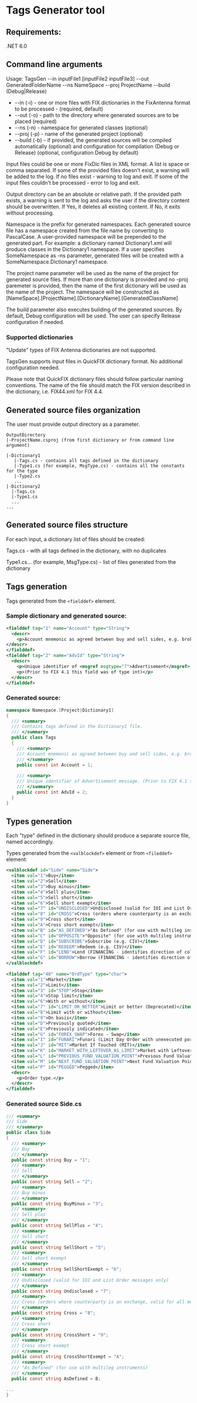 # Tags Generator tool
## Requirements: 
.NET 6.0

## Command line arguments
Usage: TagsGen --in inputFile1 [inputFile2 inputFile3] --out GeneratedFolderName --ns NameSpace --proj ProjectName --build (Debug|Release)

- --in (-i) - one or more files with FIX dictionaries in the FixAntenna format to be processed - (required, default)
- --out (-o) - path to the directory where generated sources are to be placed (required)
- --ns (-n) - namespace for generated classes (optional)
- --proj (-p) - name of the generated project (optional)
- --build (-b) - if provided, the generated sources will be compiled automatically (optional) and configuration for compilation (Debug or Release) (optional, configuration Debug by default)

Input files could be one or more FixDic files in XML format. A list is space or comma separated. If some of the provided files doesn't exist, a warning will be added to the log. If no files exist - warning to log and exit. If some of the input files couldn't be processed - error to log and exit.

Output directory can be an absolute or relative path. If the provided path exists, a warning is sent to the log and asks the user if the directory content should be overwritten. If Yes, it deletes all existing content. If No, it exits without processing.

Namespace is the prefix for generated namespaces. Each generated source file has a namespace created from the file name by converting to PascalCase. A user-provided namespace will be prepended to the generated part. For example: a dictionary named Dictionary1.xml will produce classes in the Dictionary1 namespace. If a user specifies SomeNamespace as -ns parameter, generated files will be created with a SomeNamespace.Dictionary1 namespace.

The project name parameter will be used as the name of the project for generated source files. If more than one dictionary is provided and no -proj paremeter is provided, then the name of the first dictionary will be used as the name of the project. The namespace will be constructed as [NameSpace].[ProjectName].[DictionaryName].[GeneratedClassName]

The build parameter also executes building of the generated sources. By default, Debug configuration will be used. The user can specify Release configuration if needed.

### Supported dictionaries
"Update" types of FIX Antenna dictionaries are not supported.

TagsGen supports input files in QuickFIX dictionary format. No additional configuration needed.

Please note that QuickFIX dictionary files should follow particular naming conventions. The name of the file should match the FIX version described in the dictionary, i.e. FIX44.xml for FIX 4.4.

## Generated source files organization
The user must provide output directory as a parameter. 
```
OutputDirectory
|-ProjectName.csproj (from first dictionary or from command line argument)

|-Dictionary1
   |-Tags.cs - contains all tags defined in the dictionary
   |-Type1.cs (for example, MsgType.cs) - contains all the constants for the type
   |-Type2.cs
   ...
|-Dictionary2
  |-Tags.cs
  |-Type1.cs
  ...
...
```

## Generated source files structure
For each input, a dictionary list of files should be created:

Tags.cs - with all tags defined in the dictionary, with no duplicates

Type1.cs... (for example, MsgType.cs) - list of files generated from the dictionary

## Tags generation
Tags generated from the ```<fielddef>``` element. 
### Sample dictionary and generated source:

```xml
<fielddef tag="1" name="Account" type="String">
  <descr>
    <p>Account mnemonic as agreed between buy and sell sides, e.g. broker and institution or investor/intermediary and fund manager.</p>
</descr>
</fielddef>
<fielddef tag="2" name="AdvId" type="String">
  <descr>
    <p>Unique identifier of <msgref msgtype="7">Advertisement</msgref> message.</p>
    <p>(Prior to FIX 4.1 this field was of type int)</p>
  </descr>
</fielddef>
```
### Generated source:
```csharp
namespace Namespace.[Project|Dictionary1]
{
  /// <summary>
  /// Contains tags defined in the Dictionary1 file.
  /// </summary>
  public class Tags
  {
    /// <summary>
    /// Account mnemonic as agreed between buy and sell sides, e.g. broker and institution or investor/intermediary and fund manager.
    /// </summary>
    public const int Account = 1;
 
    /// <summary>
    /// Unique identifier of Advertisement message. (Prior to FIX 4.1 this field was of type int)
    /// </summary>
    public const int AdvId = 2;
  }
}
```

## Types generation
Each "type" defined in the dictionary should produce a separate source file, named accordingly. 

Types generated from the ```<valblockdef>``` element or from ```<fileddef>``` element:
```xml
<valblockdef id="Side" name="Side">
  <item val="1">Buy</item>
  <item val="2">Sell</item>
  <item val="3">Buy minus</item>
  <item val="4">Sell plus</item>
  <item val="5">Sell short</item>
  <item val="6">Sell short exempt</item>
  <item val="7" id="UNDISCLOSED">Undisclosed (valid for IOI and List Order messages only)</item>
  <item val="8" id="CROSS">Cross (orders where counterparty is an exchange, valid for all messages except IOIs)</item>
  <item val="9">Cross short</item>
  <item val="A">Cross short exempt</item>
  <item val="B" id="AS_DEFINED">"As Defined" (for use with multileg instruments)</item>
  <item val="C" id="OPPOSITE">"Opposite" (for use with multileg instruments)</item>
  <item val="D" id="SUBSCRIBE">Subscribe (e.g. CIV)</item>
  <item val="E" id="REDEEM">Redeem (e.g. CIV)</item>
  <item val="F" id="LEND">Lend (FINANCING - identifies direction of collateral)</item>
  <item val="G" id="BORROW">Borrow (FINANCING - identifies direction of collateral)</item>
</valblockdef>
 
<fielddef tag="40" name="OrdType" type="char">
  <item val="1">Market</item>
  <item val="2">Limit</item>
  <item val="3" id="STOP">Stop</item>
  <item val="4">Stop limit</item>
  <item val="6">With or without</item>
  <item val="7" id="LIMIT_OR_BETTER">Limit or better (Deprecated)</item>
  <item val="8">Limit with or without</item>
  <item val="9">On basis</item>
  <item val="D">Previously quoted</item>
  <item val="E">Previously indicated</item>
  <item val="G" id="FOREX_SWAP">Forex - Swap</item>
  <item val="I" id="FUNARI">Funari (Limit Day Order with unexecuted portion handled as Market On Close. e.g. Japan)</item>
  <item val="J" id="MIT">Market If Touched (MIT)</item>
  <item val="K" id="MARKET_WITH_LEFTOVER_AS_LIMIT">Market with Leftover as Limit (market order then unexecuted quantity becomes limit order at last price)</item>
  <item val="L" id="PREVIOUS_FUND_VALUATION_POINT">Previous Fund Valuation Point (Historic pricing) (for CIV)</item>
  <item val="M" id="NEXT_FUND_VALUATION_POINT">Next Fund Valuation Point (Forward pricing) (for CIV)</item>
  <item val="P" id="PEGGED">Pegged</item>
  <descr>
    <p>Order type.</p>
  </descr>
</fielddef>
```
### Generated source Side.cs
```csharp
/// <summary>
/// Side
/// </summary>
public class Side
{
  /// <summary>
  /// Buy
  /// </summary>
  public const string Buy = "1";
  /// <summary>
  /// Sell
  /// </summary>
  public const string Sell = "2";
  /// <summary>
  /// Buy minus
  /// </summary>
  public const string BuyMinus = "3";
  /// <summary>
  /// Sell plus
  /// </summary>
  public const string SellPlus = "4";
  /// <summary>
  /// Sell short
  /// </summary>
  public const string SellShort = "5";
  /// <summary>
  /// Sell short exempt
  /// </summary>
  public const string SellShortExempt = "6";
  /// <summary>
  /// Undisclosed (valid for IOI and List Order messages only)
  /// </summary>
  public const string Undisclosed = "7";
  /// <summary>
  /// Cross (orders where counterparty is an exchange, valid for all messages except IOIs)
  /// </summary>
  public const string Cross = "8";
  /// <summary>
  /// Cross short
  /// </summary>
  public const string CrossShort = "9";
  /// <summary>
  /// Cross short exempt
  /// </summary>
  public const string CrossShortExempt = "A";
  /// <summary>
  /// "As Defined" (for use with multileg instruments)
  /// </summary>
  public const string AsDefined = B;
 
...
}
```
